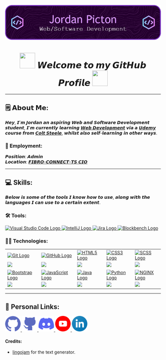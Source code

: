 <!-- Heading Image -->
<div align="center">
  <img src="images/github-header-image.png">
</div>

<!-- Welcome Section -->

<h1 align="center">
  <img width="50" height="50" src="https://media.giphy.com/media/v1.Y2lkPTc5MGI3NjExeGp5a2ZuM3Q5NmdhNGp1aTd4dXBjOWJya2FweTBnb2V0cDFvOXBtdyZlcD12MV9pbnRlcm5hbF9naWZfYnlfaWQmY3Q9cw/WFZvB7VIXBgiz3oDXE/giphy.gif">
    𝙒𝙚𝙡𝙘𝙤𝙢𝙚 𝙩𝙤 𝙢𝙮 𝙂𝙞𝙩𝙃𝙪𝙗 𝙋𝙧𝙤𝙛𝙞𝙡𝙚
  <img width="50" height="50" src="https://media.giphy.com/media/v1.Y2lkPTc5MGI3NjExeGp5a2ZuM3Q5NmdhNGp1aTd4dXBjOWJya2FweTBnb2V0cDFvOXBtdyZlcD12MV9pbnRlcm5hbF9naWZfYnlfaWQmY3Q9cw/WFZvB7VIXBgiz3oDXE/giphy.gif">
</h1>
<hr />

<!-- About Me  Font used = Maths Sans Italic Bold-->

## 🗒️ 𝗔𝗯𝗼𝘂𝘁 𝗠𝗲:
𝙃𝙚𝙮, 𝙄'𝙢 𝙅𝙤𝙧𝙙𝙖𝙣 𝙖𝙣 𝙖𝙨𝙥𝙞𝙧𝙞𝙣𝙜 𝙒𝙚𝙗 𝙖𝙣𝙙 𝙎𝙤𝙛𝙩𝙬𝙖𝙧𝙚 𝘿𝙚𝙫𝙚𝙡𝙤𝙥𝙢𝙚𝙣𝙩 𝙨𝙩𝙪𝙙𝙚𝙣𝙩, 𝙄'𝙢 𝙘𝙪𝙧𝙧𝙚𝙣𝙩𝙡𝙮 𝙡𝙚𝙖𝙧𝙣𝙞𝙣𝙜 <a href="https://www.udemy.com/course/the-web-developer-bootcamp/?couponCode=ST14MT32124">𝙒𝙚𝙗 𝘿𝙚𝙫𝙚𝙡𝙤𝙥𝙢𝙚𝙣𝙩</a> 𝙫𝙞𝙖 𝙖 <a href="https://www.udemy.com">𝙐𝙙𝙚𝙢𝙮</a> 𝙘𝙤𝙪𝙧𝙨𝙚 𝙛𝙧𝙤𝙢 <a href="https://www.udemy.com/user/coltsteele/">𝘾𝙤𝙡𝙩 𝙎𝙩𝙚𝙚𝙡𝙚</a>, 𝙬𝙝𝙞𝙡𝙨𝙩 𝙖𝙡𝙨𝙤 𝙨𝙚𝙡𝙛-𝙡𝙚𝙖𝙧𝙣𝙞𝙣𝙜 𝙞𝙣 𝙤𝙩𝙝𝙚𝙧 𝙬𝙖𝙮𝙨.

### :office: Employment:
𝙋𝙤𝙨𝙞𝙩𝙞𝙤𝙣: 𝘼𝙙𝙢𝙞𝙣
<br />
𝙇𝙤𝙘𝙖𝙩𝙞𝙤𝙣: <a href="https://fibroconnect.co.uk">𝙁𝙄𝘽𝙍𝙊-𝘾𝙊𝙉𝙉𝙀𝘾𝙏-𝙏𝙎 𝘾𝙄𝙊</a>
<hr />

## :computer: Skills:
𝘽𝙚𝙡𝙤𝙬 𝙞𝙨 𝙨𝙤𝙢𝙚 𝙤𝙛 𝙩𝙝𝙚 𝙩𝙤𝙤𝙡𝙨 𝙄 𝙠𝙣𝙤𝙬 𝙝𝙤𝙬 𝙩𝙤 𝙪𝙨𝙚, 𝙖𝙡𝙤𝙣𝙜 𝙬𝙞𝙩𝙝 𝙩𝙝𝙚 𝙡𝙖𝙣𝙜𝙪𝙖𝙜𝙚𝙨 𝙄 𝙘𝙖𝙣 𝙪𝙨𝙚 𝙩𝙤 𝙖 𝙘𝙚𝙧𝙩𝙖𝙞𝙣 𝙚𝙭𝙩𝙚𝙣𝙩.

### :hammer_and_wrench: Tools:
  <a href="https://code.visualstudio.com">
    <img width="50" alt="Visual Studio Code Logo" src="https://user-images.githubusercontent.com/25181517/192108891-d86b6220-e232-423a-bf5f-90903e6887c3.png">
  </a>
  <a href="https://www.jetbrains.com/idea/">
    <img width="50" alt="IntelliJ Logo" src="https://user-images.githubusercontent.com/25181517/192108890-200809d1-439c-4e23-90d3-b090cf9a4eea.png">
  </a>
  <a href="https://www.atlassian.com/software/jira">
    <img width="50" alt="Jira Logo" src="https://user-images.githubusercontent.com/25181517/183912952-83784e94-629d-4c34-a961-ae2ae795b662.png">
  </a>
  <a href="https://www.blockbench.net">
    <img width="50" alt="Blockbench Logo" src="https://upload.wikimedia.org/wikipedia/commons/thumb/6/6d/Blockbench_icon.png/768px-Blockbench_icon.png"/>
  </a>

### 👨‍💻 Technologies:
<table>
  <tr>
    <td>
       <a href="https://git-scm.com">
         <img id="Git" width="100" alt="Git Logo" src="https://user-images.githubusercontent.com/25181517/192108372-f71d70ac-7ae6-4c0d-8395-51d8870c2ef0.png">
      </a>
    </td>
    <td>
      <a href="https://github.com">
        <img id="GitHub" width="100" alt="GitHub Logo" src="https://user-images.githubusercontent.com/25181517/192108374-8da61ba1-99ec-41d7-80b8-fb2f7c0a4948.png">
      </a>
    </td>
    <td>
      <a href="https://html.com/html5/">
        <img id="HTML5" width="100" alt="HTML5 Logo" src="https://user-images.githubusercontent.com/25181517/192158954-f88b5814-d510-4564-b285-dff7d6400dad.png">
      </a>
    </td>
    <td>
      <a href="https://css3.com">
        <img id="CSS3" width="100" alt="CSS3 Logo" src="https://user-images.githubusercontent.com/25181517/183898674-75a4a1b1-f960-4ea9-abcb-637170a00a75.png">
      </a>
    </td>
    <td>
      <a href="https://sass-lang.com">
        <img id="SCSS" width="100" alt="SCSS Logo" src="https://user-images.githubusercontent.com/25181517/192158956-48192682-23d5-4bfc-9dfb-6511ade346bc.png">
      </a>
    </td>
  </tr>
  <tr>
    <td>
      <img id="Git" width="100" src="https://geps.dev/progress/2">
    </td>
    <td>
      <img id="GitHub" width="100" src="https://geps.dev/progress/5">
    </td>
    <td>
      <img id="HTML5" width="100" src="https://geps.dev/progress/75">
    </td>
    <td>
      <img id="CSS3" width="100" src="https://geps.dev/progress/25">
    </td>
    <td>
      <img id="SCSS" width="100" src="https://geps.dev/progress/15">
    </td>
  </tr>
  <tr>
    <td>
      <a href="https://getbootstrap.com">
        <img id="Bootstrap" width="100" alt="Bootstrap Logo" src="https://user-images.githubusercontent.com/25181517/183898054-b3d693d4-dafb-4808-a509-bab54cf5de34.png">
     </a>
    </td>
    <td>
      <a href="https://www.javascript.com">
        <img id="JavaScript" width="100" alt="JavaScript Logo" src="https://user-images.githubusercontent.com/25181517/117447155-6a868a00-af3d-11eb-9cfe-245df15c9f3f.png">
      </a>
    </td>
    <td>
      <a href="https://www.java.com/en/">
        <img id="Java" width="100" alt="Java Logo" src="https://user-images.githubusercontent.com/25181517/117201156-9a724800-adec-11eb-9a9d-3cd0f67da4bc.png">
      </a>
    </td>
    <td>
      <a href="https://www.python.org">
         <img id="Python" width="100" alt="Python Logo" src="https://user-images.githubusercontent.com/25181517/183423507-c056a6f9-1ba8-4312-a350-19bcbc5a8697.png">
       </a>
    </td>
    <td>
      <a href="https://www.nginx.com">
        <img id="NGINX" width="100" alt="NGINX Logo" src="https://user-images.githubusercontent.com/25181517/183345125-9a7cd2e6-6ad6-436f-8490-44c903bef84c.png">
     </a>
    </td>
  </tr>
  <tr>
    <td>
      <img id="Bootstrap" width="100" src="https://geps.dev/progress/70">
    </td>
    <td>
      <img id="JavaScript" width="100" src="https://geps.dev/progress/10">
    </td>
    <td>
      <img id="Java" width="100" src="https://geps.dev/progress/10">
    </td>
    <td>
      <img id="Python" width="100" src="https://geps.dev/progress/5">
    </td>
    <td>
      <img id="NGINX" width="100" src="https://geps.dev/progress/1">
    </td>
  </tr>
</table>
<hr />

## :link: Personal Links:
  <a href="https://github.com/JordanPicton">
    <img id="GitHub" alt="" width="50" src="images/icons/github-main.png">
  </a>
    <a href="https://github.com/JPicton-HCFE">
    <img id="GitHub" alt="" width="50" src="images/icons/github-second.png">
  </a>
  <a href="https://discord.gg/DaCTamGB4j">
    <img id="Discord" alt="" width="50" src="images/icons/discord.png">
  </a>
  <a href="https://www.youtube.com/channel/UCRF-omIWK3pyQylsOyL_76A">
    <img id="YouTube" alt="" width="50" src="images/icons/youtube.png">
  </a>
  <a href="https://www.linkedin.com/in/jordan-picton-64a999272/">
    <img id="LinkedIn" alt="" width="50" src="images/icons/linkedin-logo.png">
  </a>

#### Credits:
  - <a href="https://lingojam.com/FancyTextGenerator">lingojam</a> for the text generator.